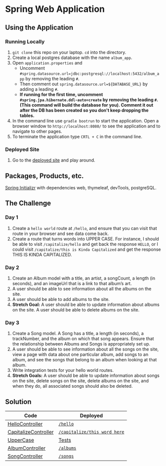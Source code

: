 # Spring Web Application
## Using the Application
### Running Locally
1. `git clone` this repo on your laptop. `cd` into the directory.
2. Create a local postgres database with the name `album_app`.
3. Open `application.properties` and
    * Uncomment `#spring.datasource.url=jdbc:postgresql://localhost:5432/album_app` by removing the leading `#`.
    * Then comment out `spring.datasource.url=${DATABASE_URL}` by adding a leading `#`.
    * **If running for the first time, uncomment `#spring.jpa.hibernate.ddl-auto=create` by removing the leading `#`. (This command will build the database for you). Comment it out after the DB has been created so you don't keep dropping the tables.**
4. In the command line use `gradle bootrun` to start the application. Open a browser window to `http://localhost:8080/` to see the application and to navigate to other pages.
5. To terminate the application type `CRTL + C` in the command line.

### Deployed Site
1. Go to the [deployed site](https://cryptic-journey-45375.herokuapp.com/) and play around.


## Packages, Products, etc.
[Spring Initializr](https://start.spring.io/) with dependencies web, thymeleaf, devTools, postgreSQL.

## The Challenge
### Day 1
1. Create a `hello world` route at `/hello`, and ensure that you can visit that route in your browser and see data come back.
2. Create a route that turns words into UPPER CASE. For instance, I should be able to visit `/capitalize/hello` and get back the response `HELLO`, or I could visit `/capitalize/this is Kinda Capitalized` and get the response THIS IS KINDA CAPITALIZED.

### Day 2
1. Create an Album model with a title, an artist, a songCount, a length (in seconds), and an imageUrl that is a link to that album’s art.
2. A user should be able to see information about all the albums on the site.
3. A user should be able to add albums to the site.
4. **Stretch Goal:** A user should be able to update information about albums on the site. A user should be able to delete albums on the site.

### Day 3
1. Create a Song model. A Song has a title, a length (in seconds), a trackNumber, and the album on which that song appears. Ensure that the relationship between Albums and Songs is appropriately set up.
2. A user should be able to see information about all the songs on the site, view a page with data about one particular album, add songs to an album, and see the songs that belong to an album when looking at that album.
3. Write integration tests for your hello world routes.
4. **Stretch Goals:** A user should be able to update information about songs on the site, delete songs on the site, delete albums on the site, and when they do, all associated songs should also be deleted.



## Solution
Code | Deployed
--- | ---
[HelloController](src/main/java/com/jessica/Spring/CapitalizeController.java) | [`/hello`](https://cryptic-journey-45375.herokuapp.com/hello)      
[CapitalizeController](src/main/java/com/jessica/Spring/CapitalizeController.java) | [`/capitalize/this word here`](https://cryptic-journey-45375.herokuapp.com/capitalize/this%20word%20here)      
[UpperCase](src/main/java/com/jessica/Spring/CapitalizeController.java) | [Tests](src/test/java/com/jessica/Spring/CapitalizeControllerTest.java)
[AlbumController](src/main/java/com/jessica/Spring/AlbumController.java) | [`/albums`](https://cryptic-journey-45375.herokuapp.com/albums)
[SongController](src/main/java/com/jessica/Spring/SongController.java) | [`/songs`](https://cryptic-journey-45375.herokuapp.com/songs)

